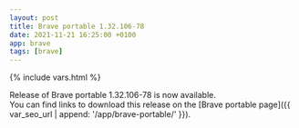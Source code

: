 ```yaml
---
layout: post
title: Brave portable 1.32.106-78
date: 2021-11-21 16:25:00 +0100
app: brave
tags: [brave]
---
```

{% include vars.html %}

Release of Brave portable 1.32.106-78 is now available.<br />
You can find links to download this release on the [Brave portable page]({{ var_seo_url | append: '/app/brave-portable/' }}).
